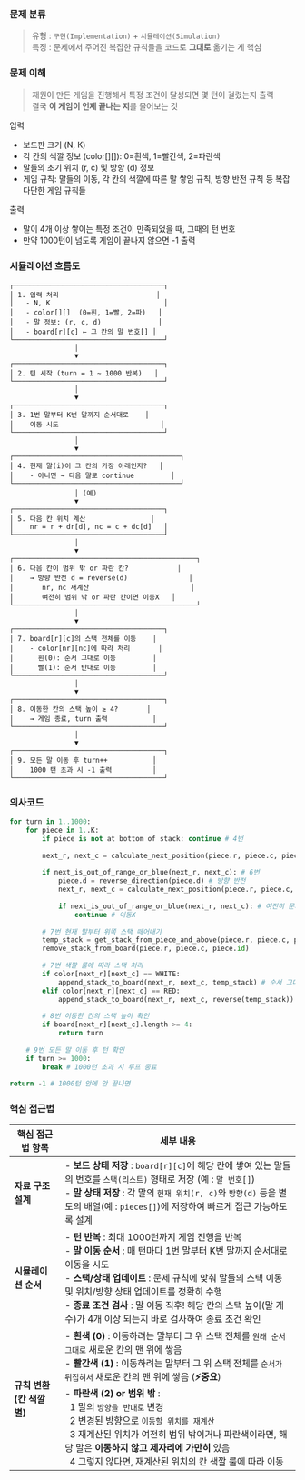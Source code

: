 ### 문제 분류 
> 유형 : ```구현(Implementation)``` + ```시뮬레이션(Simulation)``` <br>
> 특징 : 문제에서 주어진 복잡한 규칙들을 코드로 **그대로** 옮기는 게 핵심

### 문제 이해 
> 재원이 만든 게임을 진행해서 특정 조건이 달성되면 몇 턴이 걸렸는지 출력 <br>
> 결국 **이 게임이 언제 끝나는 지**를 물어보는 것

입력
  - 보드판 크기 (N, K)
  - 각 칸의 색깔 정보 (color[][]): 0=흰색, 1=빨간색, 2=파란색
  - 말들의 초기 위치 (r, c) 및 방향 (d) 정보
  - 게임 규칙: 말들의 이동, 각 칸의 색깔에 따른 말 쌓임 규칙, 방향 반전 규칙 등 복잡다단한 게임 규칙들

출력
  - 말이 4개 이상 쌓이는 특정 조건이 만족되었을 때, 그때의 턴 번호
  - 만약 1000턴이 넘도록 게임이 끝나지 않으면 -1 출력

### 시뮬레이션 흐름도

```
┌─────────────────────────────────────┐
│ 1. 입력 처리                        │
│   - N, K                            │
│   - color[][]  (0=흰, 1=빨, 2=파)   │
│   - 말 정보: (r, c, d)              │
│   - board[r][c] ← 그 칸의 말 번호[] │
└─────────────────────────────────────┘
                │
                ▼
┌─────────────────────────────────────┐
│ 2. 턴 시작 (turn = 1 ~ 1000 반복)   │
└─────────────────────────────────────┘
                │
                ▼
┌─────────────────────────────────────┐
│ 3. 1번 말부터 K번 말까지 순서대로    │
│    이동 시도                         │
└─────────────────────────────────────┘
                │
                ▼
┌─────────────────────────────────────────┐
│ 4. 현재 말(i)이 그 칸의 가장 아래인지?   │
│    - 아니면 → 다음 말로 continue         │
└─────────────────────────────────────────┘
                │ (예)
                ▼
┌─────────────────────────────────────┐
│ 5. 다음 칸 위치 계산                │
│    nr = r + dr[d], nc = c + dc[d]   │
└─────────────────────────────────────┘
                │
                ▼
┌─────────────────────────────────────────────┐
│ 6. 다음 칸이 범위 밖 or 파란 칸?            │
│    → 방향 반전 d = reverse(d)               │
│       nr, nc 재계산                         │
│       여전히 범위 밖 or 파란 칸이면 이동X   │
└─────────────────────────────────────────────┘
                │
                ▼
┌─────────────────────────────────────┐
│ 7. board[r][c]의 스택 전체를 이동    │
│    - color[nr][nc]에 따라 처리       │
│      흰(0): 순서 그대로 이동         │
│      빨(1): 순서 반대로 이동         │
└─────────────────────────────────────┘
                │
                ▼
┌─────────────────────────────────────┐
│ 8. 이동한 칸의 스택 높이 ≥ 4?       │
│    → 게임 종료, turn 출력           │
└─────────────────────────────────────┘
                │
                ▼
┌─────────────────────────────────────┐
│ 9. 모든 말 이동 후 turn++           │
│    1000 턴 초과 시 -1 출력          │
└─────────────────────────────────────┘
```

### 의사코드
```python
for turn in 1..1000:
    for piece in 1..K:
        if piece is not at bottom of stack: continue # 4번
        
        next_r, next_c = calculate_next_position(piece.r, piece.c, piece.d) # 5번
        
        if next_is_out_of_range_or_blue(next_r, next_c): # 6번
            piece.d = reverse_direction(piece.d) # 방향 반전
            next_r, next_c = calculate_next_position(piece.r, piece.c, piece.d) # 위치 재계산
            
            if next_is_out_of_range_or_blue(next_r, next_c): # 여전히 문제 있으면
                continue # 이동X
        
        # 7번 현재 말부터 위쪽 스택 떼어내기
        temp_stack = get_stack_from_piece_and_above(piece.r, piece.c, piece.id)
        remove_stack_from_board(piece.r, piece.c, piece.id)
        
        # 7번 색깔 룰에 따라 스택 처리
        if color[next_r][next_c] == WHITE:
            append_stack_to_board(next_r, next_c, temp_stack) # 순서 그대로
        elif color[next_r][next_c] == RED:
            append_stack_to_board(next_r, next_c, reverse(temp_stack)) # 순서 뒤집어서
        
        # 8번 이동한 칸의 스택 높이 확인
        if board[next_r][next_c].length >= 4:
            return turn
            
    # 9번 모든 말 이동 후 턴 확인
    if turn >= 1000:
        break # 1000턴 초과 시 루프 종료
        
return -1 # 1000턴 안에 안 끝나면
```

### 핵심 접근법

| 핵심 접근법 항목 | 세부 내용 |
|---|---|
| **자료 구조 설계** | - **보드 상태 저장** : `board[r][c]`에 해당 칸에 쌓여 있는 말들의 번호를 `스택(리스트)` 형태로 저장 (예 : `말 번호[]`)<br/>- **말 상태 저장** : 각 말의 `현재 위치(r, c)`와 `방향(d)` 등을 별도의 배열(예 : `pieces[]`)에 저장하여 빠르게 접근 가능하도록 설계 |
| **시뮬레이션 순서** | - **턴 반복** : 최대 1000턴까지 게임 진행을 반복<br/>- **말 이동 순서** : 매 턴마다 1번 말부터 K번 말까지 순서대로 이동을 시도<br/>- **스택/상태 업데이트** : 문제 규칙에 맞춰 말들의 스택 이동 및 위치/방향 상태 업데이트를 정확히 수행<br/>- **종료 조건 검사** : 말 이동 직후! 해당 칸의 스택 높이(말 개수)가 4개 이상 되는지 바로 검사하여 종료 조건 확인 |
| **규칙 변환 (칸 색깔별)** | - **흰색 (0)** : 이동하려는 말부터 그 위 스택 전체를 `원래 순서 그대로` 새로운 칸의 맨 위에 쌓음<br/>- **빨간색 (1)** : 이동하려는 말부터 그 위 스택 전체를 `순서가 뒤집혀서` 새로운 칸의 맨 위에 쌓음 (**⚡중요**)<br/>- **파란색 (2) or 범위 밖** : <br/>&nbsp;&nbsp;1 말의 `방향을 반대로` 변경<br/>&nbsp;&nbsp;2 변경된 방향으로 `이동할 위치를 재계산`<br/>&nbsp;&nbsp;3 재계산된 위치가 여전히 범위 밖이거나 파란색이라면, 해당 말은 **이동하지 않고 제자리에 가만히** 있음<br/>&nbsp;&nbsp;4 그렇지 않다면, 재계산된 위치의 칸 색깔 룰에 따라 이동 |





